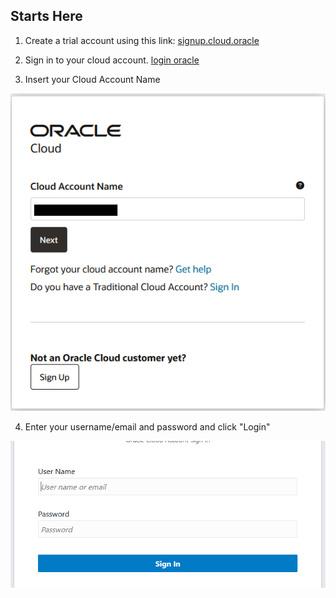 ## Starts Here

1. Create a trial account using this link: [signup.cloud.oracle](https://signup.cloud.oracle.com/)

2. Sign in to your cloud account. [login oracle](https://www.oracle.com/br/cloud/sign-in.html)

3. Insert your Cloud Account Name
 

![](./images/img1.png)

4. Enter your username/email and password and click "Login"
  
![](./images/img2.png)
